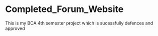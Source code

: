 # Completed_Forum_Website
This is my BCA 4th semester project which is sucessfully defences and approved
